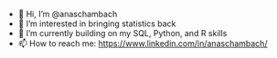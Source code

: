 - 👋 Hi, I’m @anaschambach
- 👀 I’m interested in bringing statistics back
- 🌱 I’m currently building on my SQL, Python, and R skills
- 📫 How to reach me: https://www.linkedin.com/in/anaschambach/

<!---
anaschambach/anaschambach is a ✨ special ✨ repository because its `README.md` (this file) appears on your GitHub profile.
You can click the Preview link to take a look at your changes.
--->
